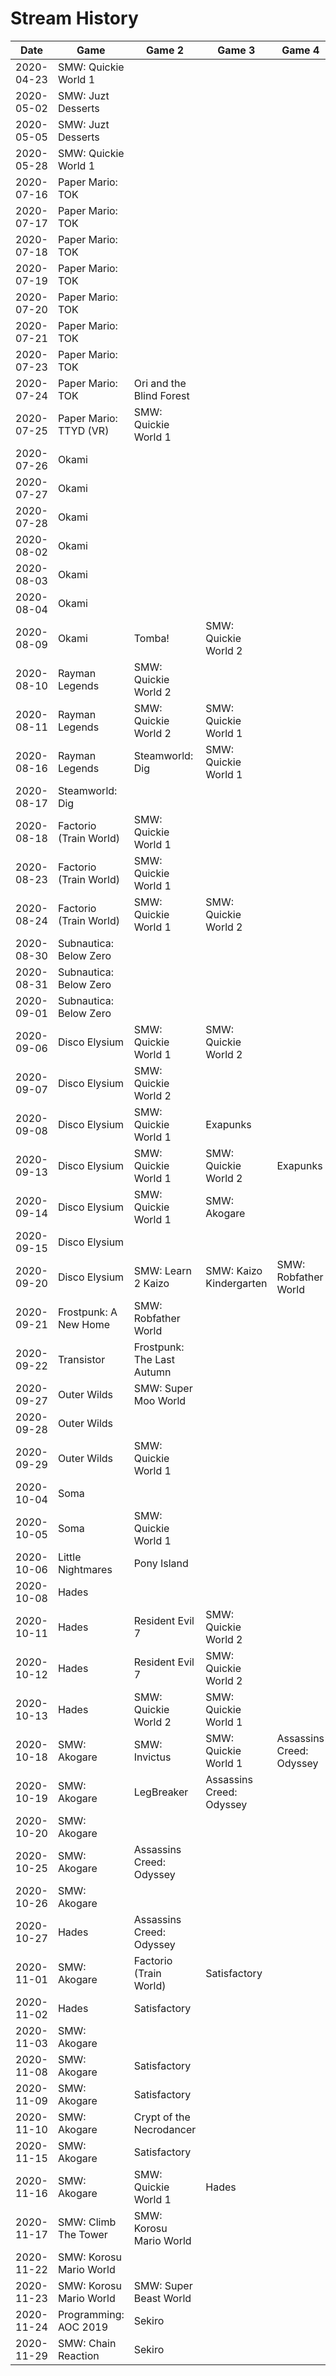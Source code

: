 # Stream History

|     Date   |          Game           |          Game 2            |           Game 3         |          Game 4          |
|------------|-------------------------|----------------------------|--------------------------|--------------------------|
| 2020-04-23 | SMW: Quickie World 1    |                            |                          |                          |
| 2020-05-02 | SMW: Juzt Desserts      |                            |                          |                          |
| 2020-05-05 | SMW: Juzt Desserts      |                            |                          |                          |
| 2020-05-28 | SMW: Quickie World 1    |                            |                          |                          |
| 2020-07-16 | Paper Mario: TOK        |                            |                          |                          |
| 2020-07-17 | Paper Mario: TOK        |                            |                          |                          |
| 2020-07-18 | Paper Mario: TOK        |                            |                          |                          |
| 2020-07-19 | Paper Mario: TOK        |                            |                          |                          |
| 2020-07-20 | Paper Mario: TOK        |                            |                          |                          |
| 2020-07-21 | Paper Mario: TOK        |                            |                          |                          |
| 2020-07-23 | Paper Mario: TOK        |                            |                          |                          |
| 2020-07-24 | Paper Mario: TOK        | Ori and the Blind Forest   |                          |                          |
| 2020-07-25 | Paper Mario: TTYD (VR)  | SMW: Quickie World 1       |                          |                          |
| 2020-07-26 | Okami                   |                            |                          |                          |
| 2020-07-27 | Okami                   |                            |                          |                          |
| 2020-07-28 | Okami                   |                            |                          |                          |
| 2020-08-02 | Okami                   |                            |                          |                          |
| 2020-08-03 | Okami                   |                            |                          |                          |
| 2020-08-04 | Okami                   |                            |                          |                          |
| 2020-08-09 | Okami                   | Tomba!                     | SMW: Quickie World 2     |                          |
| 2020-08-10 | Rayman Legends          | SMW: Quickie World 2       |                          |                          |
| 2020-08-11 | Rayman Legends          | SMW: Quickie World 2       | SMW: Quickie World 1     |                          |
| 2020-08-16 | Rayman Legends          | Steamworld: Dig            | SMW: Quickie World 1     |                          |
| 2020-08-17 | Steamworld: Dig         |                            |                          |                          |
| 2020-08-18 | Factorio (Train World)  | SMW: Quickie World 1       |                          |                          |
| 2020-08-23 | Factorio (Train World)  | SMW: Quickie World 1       |                          |                          |
| 2020-08-24 | Factorio (Train World)  | SMW: Quickie World 1       | SMW: Quickie World 2     |                          |
| 2020-08-30 | Subnautica: Below Zero  |                            |                          |                          |
| 2020-08-31 | Subnautica: Below Zero  |                            |                          |                          |
| 2020-09-01 | Subnautica: Below Zero  |                            |                          |                          |
| 2020-09-06 | Disco Elysium           | SMW: Quickie World 1       | SMW: Quickie World 2     |                          |
| 2020-09-07 | Disco Elysium           | SMW: Quickie World 2       |                          |                          |
| 2020-09-08 | Disco Elysium           | SMW: Quickie World 1       | Exapunks                 |                          |
| 2020-09-13 | Disco Elysium           | SMW: Quickie World 1       | SMW: Quickie World 2     | Exapunks                 |
| 2020-09-14 | Disco Elysium           | SMW: Quickie World 1       | SMW: Akogare             |                          |
| 2020-09-15 | Disco Elysium           |                            |                          |                          |
| 2020-09-20 | Disco Elysium           | SMW: Learn 2 Kaizo         | SMW: Kaizo Kindergarten  | SMW: Robfather World     |
| 2020-09-21 | Frostpunk: A New Home   | SMW: Robfather World       |                          |                          |
| 2020-09-22 | Transistor              | Frostpunk: The Last Autumn |                          |                          |
| 2020-09-27 | Outer Wilds             | SMW: Super Moo World       |                          |                          |
| 2020-09-28 | Outer Wilds             |                            |                          |                          |
| 2020-09-29 | Outer Wilds             | SMW: Quickie World 1       |                          |                          |
| 2020-10-04 | Soma                    |                            |                          |                          |
| 2020-10-05 | Soma                    | SMW: Quickie World 1       |                          |                          |
| 2020-10-06 | Little Nightmares       | Pony Island                |                          |                          |
| 2020-10-08 | Hades                   |                            |                          |                          |
| 2020-10-11 | Hades                   | Resident Evil 7            | SMW: Quickie World 2     |                          |
| 2020-10-12 | Hades                   | Resident Evil 7            | SMW: Quickie World 2     |                          |
| 2020-10-13 | Hades                   | SMW: Quickie World 2       | SMW: Quickie World 1     |                          |
| 2020-10-18 | SMW: Akogare            | SMW: Invictus              | SMW: Quickie World 1     | Assassins Creed: Odyssey |
| 2020-10-19 | SMW: Akogare            | LegBreaker                 | Assassins Creed: Odyssey |                          |
| 2020-10-20 | SMW: Akogare            |                            |                          |                          |
| 2020-10-25 | SMW: Akogare            | Assassins Creed: Odyssey   |                          |                          |
| 2020-10-26 | SMW: Akogare            |                            |                          |                          |
| 2020-10-27 | Hades                   | Assassins Creed: Odyssey   |                          |                          |
| 2020-11-01 | SMW: Akogare            | Factorio (Train World)     | Satisfactory             |                          |
| 2020-11-02 | Hades                   | Satisfactory               |                          |                          |
| 2020-11-03 | SMW: Akogare            |                            |                          |                          |
| 2020-11-08 | SMW: Akogare            | Satisfactory               |                          |                          |
| 2020-11-09 | SMW: Akogare            | Satisfactory               |                          |                          |
| 2020-11-10 | SMW: Akogare            | Crypt of the Necrodancer   |                          |                          |
| 2020-11-15 | SMW: Akogare            | Satisfactory               |                          |                          |
| 2020-11-16 | SMW: Akogare            | SMW: Quickie World 1       | Hades                    |                          |
| 2020-11-17 | SMW: Climb The Tower    | SMW: Korosu Mario World    |                          |                          |
| 2020-11-22 | SMW: Korosu Mario World |                            |                          |                          |
| 2020-11-23 | SMW: Korosu Mario World | SMW: Super Beast World     |                          |                          |
| 2020-11-24 | Programming: AOC 2019   | Sekiro                     |                          |                          |
| 2020-11-29 | SMW: Chain Reaction     | Sekiro                     |                          |                          |
